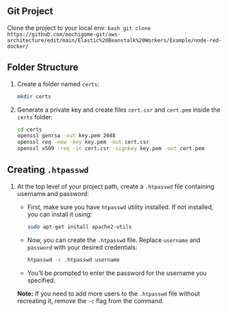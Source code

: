 ## Git Project

Clone the project to your local env:
    ```bash
    git clone https://github.com/mochigome-git/aws-architecture/edit/main/Elastic%20Beanstalk%20Workers/Example/node-red-docker/
    ```

## Folder Structure

1. Create a folder named `certs`:
    ```bash
    mkdir certs
    ```

2. Generate a private key and create files `cert.csr` and `cert.pem` inside the `certs` folder:
    ```bash
    cd certs
    openssl genrsa -out key.pem 2048
    openssl req -new -key key.pem -out cert.csr
    openssl x509 -req -in cert.csr -signkey key.pem -out cert.pem
    ```

## Creating `.htpasswd`

1. At the top level of your project path, create a `.htpasswd` file containing username and password:
    - First, make sure you have `htpasswd` utility installed. If not installed, you can install it using:
        ```bash
        sudo apt-get install apache2-utils
        ```
    - Now, you can create the `.htpasswd` file. Replace `username` and `password` with your desired credentials:
        ```bash
        htpasswd -c .htpasswd username
        ```
    - You'll be prompted to enter the password for the username you specified.

    **Note:** If you need to add more users to the `.htpasswd` file without recreating it, remove the `-c` flag from the command.
